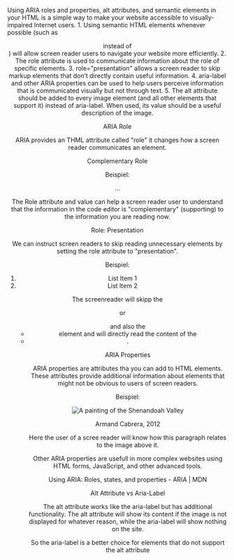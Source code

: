 Using ARIA roles and properties, alt attributes, and semantic elements in your HTML is a simple way to make your website accessible to visually-impaired Internet users.
    1. Using semantic HTML elements whenever possible (such as <header> instead of <div id="header">) will allow screen reader users to navigate your website more efficiently.
    2. The role attribute is used to communicate information about the role of specific elements.
    3. role="presentation" allows a screen reader to skip markup elements that don’t directly contain useful information.
    4. aria-label and other ARIA properties can be used to help users perceive information that is communicated visually but not through text.
    5. The alt attribute should be added to every image element (and all other elements that support it) instead of aria-label. When used, its value should be a useful description of the image.



ARIA Role

ARIA provides an THML attribute called "role" it changes how a screen reader communicates an element.

Complementary Role

Beispiel: 

<div id="code-editor" role="complementary">
  …
</div>

The Role attribute and value can help a screen reader user to understand that the information in the code editor is "complementary" (supporting) to the information you are reading now.


Role: Presentation

We can instruct screen readers to skip reading unnecessary elements by setting the role attribute to "presentation".

Beispiel:

<ol role="presentation">
  <li>List Item 1</li>
  <li>List Item 2</li>
</ol>

The screenreader will skipp  the <ol> or <ul> and also the <li> element and will directly read the content of the <li>.

ARIA Properties

ARIA properties are attributes tha you can add to HTML elements. These attributes provide additional information about elements that might not be obvious to users of screen readers.

Beispiel:

<img src="#" alt="A painting of the Shenandoah Valley"/>
<p aria-label="Artist"> Armand Cabrera, 2012</p>

Here the user of a scree reader will know how this paragraph relates to the image above it.

Other ARIA properties are usefull in more complex websites using HTML forms, JavaScript, and other advanced tools.

Using ARIA: Roles, states, and properties - ARIA | MDN

Alt Attribute vs Aria-Label

The alt attribute works like the aria-label but has additional functionality.
The alt attribute will show its content if the image is not displayed for whatever reason, while the aria-label will show nothing on the site.

So the aria-label is a better choice for elements that do not support the alt attribute
